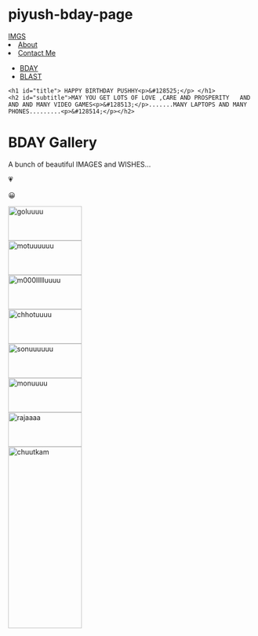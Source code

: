 # piyush-bday-page
<!DOCTYPE html>
<html>
<head>
	 <meta charset="UTF-8">
    <meta name="viewport" content="width=device-width, initial-scale=1.0">
	<title>HAPPY BIRTHDAY</title>
	<link rel="stylesheet" href="https://maxcdn.bootstrapcdn.com/bootstrap/3.3.7/css/bootstrap.min.css" integrity="sha384-BVYiiSIFeK1dGmJRAkycuHAHRg32OmUcww7on3RYdg4Va+PmSTsz/K68vbdEjh4u" crossorigin="anonymous">
	<script
  src="https://code.jquery.com/jquery-3.3.1.min.js"
  integrity="sha256-FgpCb/KJQlLNfOu91ta32o/NMZxltwRo8QtmkMRdAu8="
  crossorigin="anonymous"></script>
	<script src="https://maxcdn.bootstrapcdn.com/bootstrap/3.3.7/js/bootstrap.min.js" integrity="sha384-Tc5IQib027qvyjSMfHjOMaLkfuWVxZxUPnCJA7l2mCWNIpG9mGCD8wGNIcPD7Txa" crossorigin="anonymous"></script>
	<link rel="stylesheet" type="text/css" href="bb.css">
	<link rel="stylesheet" type="text/css" href="https://maxcdn.bootstrapcdn.com/font-awesome/4.7.0/css/font-awesome.min.css">
</head>
<body>
	<nav class="navbar navbar-inverse navbar-fixed-top">
	<div class="container">
<div class="navbar-header">
	<a href="#" class="navbar-brand"><span class="glyphicon glyphicon-picture" aria-hidden="true"></span> IMGS</a>
</div>
<div class="collapse navbar-collapse" id="bs-example-navbar-collapse-1">
<div class="nav navbar-nav">
	<li><a href="https://youtu.be/64ckbJHBZZE">About</a></li>
    <li><a href="https://www.instagram.com/joyous_jyotsna">Contact Me</a></li>
</div>
<ul class="nav navbar-nav navbar-right">
	<li><a href="http://facebook.com">BDAY</a></li>
	<li><a href="http://facebook.com">BLAST</a></li>
</ul>
</div>
</div>
</nav>

    <h1 id="title"> HAPPY BIRTHDAY PUSHHY<p>&#128525;</p> </h1>
    <h2 id="subtitle">MAY YOU GET LOTS OF LOVE ,CARE AND PROSPERITY   AND AND AND MANY VIDEO GAMES<p>&#128513;</p>.......MANY LAPTOPS AND MANY PHONES.........<p>&#128514;</p></h2>

<div class="container">
	<div class="jumbotron">
		<H1><i class="fa fa-camera-retro" aria-hidden="true"></i> BDAY Gallery</H1>
		<p>A bunch of beautiful IMAGES and WISHES...<p>&#128151;</p><p>&#128512;</p></p>
	</div>
	<div class="row">
		<div class="col-lg-4 col-sm-6">
			<div class="thumbnail"><img src="C:\Users\singh\OneDrive\Desktop\WhatsApp Image 2020-11-26 at 19.55.42.jpeg" alt="goluuuu"width="150"height="70">
			</div>
		</div>
		<div class="col-lg-4 col-sm-6">
			<div class="thumbnail"><img src="C:\Users\singh\OneDrive\Desktop\WhatsApp Image 2020-11-26 at 20.02.08.jpeg" alt="motuuuuuu"width="150"height="70">
			</div>
		</div>
		<div class="col-lg-4 col-sm-6">
			<div class="thumbnail"><img src="C:\Users\singh\OneDrive\Desktop\WhatsApp Image 2020-11-26 at 20.01.35.jpeg" alt="m000llllluuuu"width="150"height="70">
			</div>
		</div>
		<div class="col-lg-4 col-sm-6">
			<div class="thumbnail"><img src="C:\Users\singh\OneDrive\Desktop\WhatsApp Image 2020-11-26 at 20.00.00.jpeg" alt="chhotuuuu"width="150"height="70">
			</div>
		</div>
		<div class="col-lg-4 col-sm-6">
			<div class="thumbnail"><img src="C:\Users\singh\OneDrive\Desktop\WhatsApp Image 2020-11-26 at 19.56.16.jpeg" alt="sonuuuuuu"width="150"height="70">
			</div>
		</div>
		<div class="col-lg-4 col-sm-6">
			<div class="thumbnail"><img src="C:\Users\singh\OneDrive\Desktop\WhatsApp Image 2020-11-26 at 20.00.25.jpeg" alt="monuuuu"width="150"height="70">
			</div>
		</div>
		<div class="col-lg-4 col-sm-6">
			<div class="thumbnail"><img src="C:\Users\singh\OneDrive\Desktop\WhatsApp Image 2020-11-26 at 20.08.41.jpeg" alt="rajaaaa"width="150"height="70">
			</div>
		</div>
		<div class="col-lg-4 col-sm-6">
			<div class="thumbnail"><img src="C:\Users\singh\OneDrive\Desktop\WhatsApp Image 2020-11-26 at 19.58.38.jpeg" alt="chuutkam"width="150"height="370">
			</div>
		</div>
	</div>
</div>
</body>
		
